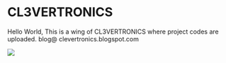 # CL3VERTRONICS
Hello World, 
This is a wing of CL3VERTRONICS where project codes are uploaded.
blog@ clevertronics.blogspot.com

![](https://1.bp.blogspot.com/-UIVHt4Db5fA/XTbrDGSn3aI/AAAAAAAAARk/xZ-DH0SkpOEBi0wA8MdQs-FM3pc26BYJACPcBGAYYCw/s1600/IMG_20190723_163845.jpg)

